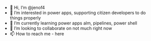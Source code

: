 - 👋 Hi, I’m @jenof4
- 👀 I’m interested in power apps, supporting citizen developers to do things properly
- 🌱 I’m currently learning power apps alm, pipelines, power shell
- 💞️ I’m looking to collaborate on not much right now
- 📫 How to reach me - here

<!---
jenof4/jenof4 is a ✨ special ✨ repository because its `README.md` (this file) appears on your GitHub profile.
You can click the Preview link to take a look at your changes.
--->
